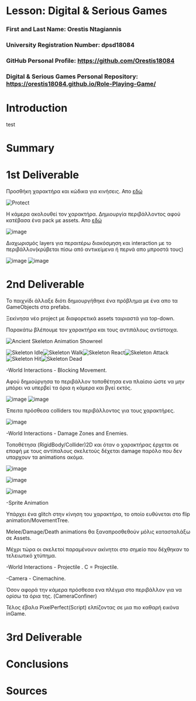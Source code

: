 # Lesson: Digital & Serious Games

### First and Last Name: Orestis Ntagiannis
### University Registration Number: dpsd18084
### GitHub Personal Profile: https://github.com/Orestis18084
### Digital & Serious Games Personal Repository: https://orestis18084.github.io/Role-Playing-Game/

# Introduction

test

# Summary


# 1st Deliverable

Προσθήκη χαρακτήρα και κώδικα για κινήσεις.
Απο [εδώ](https://craftpix.net/freebies/free-knight-character-sprites-pixel-art/)

![Protect](https://user-images.githubusercontent.com/116592885/201412815-0b4370a9-46f1-45c5-9406-f04aa2621d04.png)
 
Η κάμερα ακολουθεί τον χαρακτήρα.
Δημιουργία περιβάλλοντος αφού κατέβασα ένα pack με assets.
Απο [εδώ](https://angrysnail.itch.io/pixel-art-graveyard-tileset)

![image](https://user-images.githubusercontent.com/116592885/201414807-4c3116cb-c960-4c35-ac82-16ade2b3ae88.png)

Διαχωρισμός layers για περαιτέρω διακόσμηση και interaction με το περιβάλλον(κρύβεται πίσω από αντικείμενα ή περνά απο μπροστά τους)

![image](https://user-images.githubusercontent.com/116592885/201414855-5b2f915d-4bf4-421c-bc62-1701cd53b8ed.png)
![image](https://user-images.githubusercontent.com/116592885/201414912-644e4885-2292-47fd-9003-bc7b6ed30ef2.png)


# 2nd Deliverable

Το παιχνίδι άλλαξε διότι δημιουργήθηκε ένα πρόβλημα με ένα απο τα GameObjects στα prefabs.

Ξεκίνησα νέο project με διαφορετικά assets ταιριαστά για top-down.

Παρακάτω βλέπουμε τον χαρακτήρα και τους αντιπάλους αντίστοιχα.


![Ancient Skeleton Animation Showreel](https://user-images.githubusercontent.com/116592885/208311618-fcff51b0-354c-4018-8459-8c431544684e.gif)

![Skeleton Idle](https://user-images.githubusercontent.com/116592885/208311684-d6d008d4-03c6-436f-94d8-c9b40306cfb6.gif)![Skeleton Walk](https://user-images.githubusercontent.com/116592885/208312335-c7eefa33-815d-40bb-801e-29a777dd3031.gif)![Skeleton React](https://user-images.githubusercontent.com/116592885/208312339-d4120a7f-5ab9-4d42-8500-a68054e01fac.gif)![Skeleton Attack](https://user-images.githubusercontent.com/116592885/208312305-9f4f78e9-f7dd-4ec7-aeec-d411e1e858be.gif)![Skeleton Hit](https://user-images.githubusercontent.com/116592885/208312309-64a103c2-4265-4163-a166-6f3b943af82c.gif)![Skeleton Dead](https://user-images.githubusercontent.com/116592885/208312310-9e9715ae-9163-4cc3-9e8c-548edb83b374.gif)




 -World Interactions - Blocking Movement.
 
 Αφού δημιούργησα το περιβάλλον τοποθέτησα ενα πλαίσιο ώστε να μην μπόρει να υπερβεί τα όρια η κάμερα και βγεί εκτός.
 
 ![image](https://user-images.githubusercontent.com/116592885/208311512-cfff7549-f735-4552-86f5-f49fbfb85340.png)
 ![image](https://user-images.githubusercontent.com/116592885/208311550-c922e6fa-4af1-4378-876b-c2634da69371.png)
 
 Έπειτα πρόσθεσα colliders του περιβάλλοντος για τους χαρακτήρες.

![image](https://user-images.githubusercontent.com/116592885/208311530-6514d8c3-cf7b-434e-8046-608cf03b4018.png)



 -World Interactions - Damage Zones and Enemies. 
 
 Τοποθέτησα (RigidBody/Collider)2D και όταν ο χαρακτήρας έρχεται σε επαφή με τους αντίπαλους σκελετούς δέχεται damage παρόλο που δεν υπαρχουν τα animations ακόμα.
 
 ![image](https://user-images.githubusercontent.com/116592885/208311577-c70cac61-365f-4dc1-845f-f8e0e42a36bc.png)
 
 ![image](https://user-images.githubusercontent.com/116592885/208311591-fc31e021-033f-48fe-afe1-7a1725611778.png)
 
![image](https://user-images.githubusercontent.com/116592885/208311596-d932cf25-1aa2-4f1f-98bd-a7d2f85c9142.png)




 -Sprite Animation
 
 Υπάρχει ένα glitch στην κίνηση του χαρακτήρα, το οποίο ευθύνεται στο flip animation/MovementTree.
 
 Melee/Damage/Death animations θα ξαναπροσθεθούν μόλις κατασταλάξω σε Assets.
 
 Μέχρι τώρα οι σκελετοί παραμένουν ακίνητοι στο σημείο που δέχθηκαν το τελειωτικό χτύπημα.
  
 

 -World Interactions - Projectile .
C = Projectile.

 -Camera - Cinemachine.

Όσον αφορά την κάμερα πρόσθεσα ενα πλέγμα στο περιβάλλον για να ορίσω τα όρια της.
(CameraConfiner)

Τέλος έβαλα PixelPerfect(Script) ελπίζοντας σε μια πιο καθαρή εικόνα inGame.



# 3rd Deliverable 


# Conclusions


# Sources
